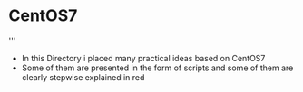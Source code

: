 # CentOS7
'''
+ In this Directory i placed many practical ideas based on CentOS7 
+ Some of them are presented in the form of scripts and some of them are clearly stepwise explained in red


